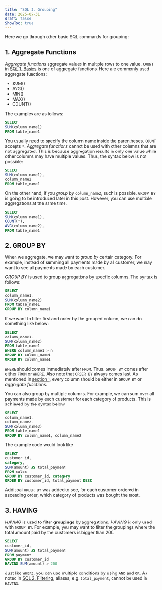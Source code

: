 ```yaml
---
title: "SQL 3. Grouping"
date: 2025-05-31
draft: false
ShowToc: true
---
```


Here we go through other basic SQL commands for grouping:

## 1. Aggregate Functions
*Aggregate functions* aggregate values in multiple rows to one value. `COUNT` in [SQL 1. Basics](/posts/data_eng/sql/sql1/#6-count) is one of aggregate functions. Here are commonly used aggregate functions:

- SUM()
- AVG()
- MIN()
- MAX()
- COUNT()

The examples are as follows:

``` sql
SELECT 
SUM(column_name1)
FROM table_name1
```
You usually need to specify the column name inside the parentheses. `COUNT` accepts `*`. *Aggregate functions* cannot be used with other columns that are not aggregated. This is because aggregation results in only one value while other columns may have multiple values. Thus, the syntax below is not possible:
``` sql
SELECT
SUM(column_name1),
column_name2
FROM table_name1
```
On the other hand, if you *group by* `column_name2`, such is possible. `GROUP BY` is going to be introduced later in this post.
However, you can use multiple aggregations at the same time.
``` sql
SELECT
SUM(column_name1),
COUNT(*),
AVG(column_name2),
FROM table_name1
```

## 2. GROUP BY

When we aggregate, we may want to *group by* certain category. For example, instead of summing all payments made by all customer, we may want to see all payments made by each customer.

*GROUP BY* is used to group aggregations by specfic columns. The syntax is follows:
``` sql
SELECT
column_name1,
SUM(column_name2)
FROM table_name1
GROUP BY column_name1
```
If we want to filter first and order by the grouped column, we can do something like below:
``` sql
SELECT
column_name1,
SUM(column_name2)
FROM table_name1
WHERE column_name1 > n
GROUP BY column_name1
ORDER BY column_name1
```
`WHERE` should comes immediately after `FROM`. Thus, `GROUP BY` comes after either `FROM` or `WHERE`. Also note that `ORDER BY` always comes last. As mentioned in [section 1](#1-aggregate-functions), every column should be either in `GROUP BY` or *aggregate functions*.

You can also group by multiple columns. For example, we can sum over all payments made by each customer for each category of products. This is achieved by the syntax below:
``` sql
SELECT
column_name1,
column_name2,
SUM(column_name3)
FROM table_name1
GROUP BY column_name1, column_name2
```
The example code would look like
``` sql
SELECT
customer_id,
category,
SUM(amount) AS total_payment
FROM sales
GROUP BY customer_id, category
ORDER BY customer_id, total_payment DESC
```
Additioal `ORDER BY` was added to see, for each customer ordered in ascending order, which category of products was bought the most.

## 3. HAVING

*HAVING* is used to filter <u>**groupings**</u> by aggregations. *HAVING* is only used with `GROUP BY`. For example, you may want to filter the groupings where the total amount paid by the customers is bigger than 200.

``` sql
SELECT
customer_id,
SUM(amount) AS total_payment
FROM payment
GROUP BY customer_id
HAVING SUM(amount) > 200
```

Just like `WHERE`, you can use multiple conditions by using `AND` and `OR`. As noted in [SQL 2. Filtering](/posts/data_eng/sql/sql2/#2-comments--aliases), aliases, e.g. `total_payment`, cannot be used in `HAVING`.